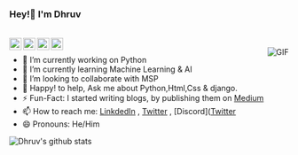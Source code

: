### Hey!👋 I'm Dhruv

<br/>


<a href="https://twitter.com/Dhruv2211patel">
<img align="left" alt="Dhruv patel | Twitter" width="22px" src="https://cdn.jsdelivr.net/npm/simple-icons@v3/icons/twitter.svg" />
</a>
<a href="https://www.linkedin.com/in/dhruv2211patel/">
<img align="left" alt="Dhruv's LinkdeIN" width="22px" src="https://cdn.jsdelivr.net/npm/simple-icons@v3/icons/linkedin.svg" />
</a>
<a href="https://t.me/Dhruv2211patel">
<img align="left" alt="Dhruv's Telegram" width="22px" src="https://cdn.jsdelivr.net/npm/simple-icons@v3/icons/telegram.svg" />
</a>
<a href="https://www.instagram.com/dhruv2211patel/">
<img align="left" alt="Dhruv's Instagram" width="22px" src="https://cdn.jsdelivr.net/npm/simple-icons@v3/icons/instagram.svg" />
</a>

<br />

<img align="right" alt="GIF" src="https://media.giphy.com/media/836HiJc7pgzy8iNXCn/giphy.gif" />

- 🔭 I’m currently working on Python
- 🌱 I’m currently learning Machine Learning & AI
- 👯 I’m looking to collaborate with MSP
- 💬 Happy! to help, Ask me about Python,Html,Css & django. 
- ⚡️ Fun-Fact: I started writing blogs, by publishing them on [Medium](https://medium.com/@yash007patel.dp)
- 📫 How to reach me: [LinkdedIn](https://www.linkedin.com/in/dhruv2211patel/) , [Twitter](https://twitter.com/Dhruv2211patel?s=09) , [Discord]([Twitter](https://discord.com/channels/@Dhruv#5751)
- 😄 Pronouns: He/Him


![Dhruv's github stats](https://github-readme-stats.vercel.app/api?username=Dhruv2211patel&show_icons=true&hide_border=true)
